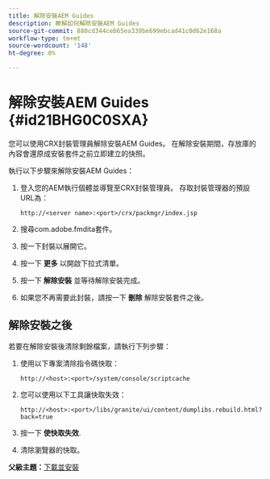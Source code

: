 ```yaml
---
title: 解除安裝AEM Guides
description: 瞭解如何解除安裝AEM Guides
source-git-commit: 880cd344ceb65ea339be699ebcad41c0d62e168a
workflow-type: tm+mt
source-wordcount: '148'
ht-degree: 0%

---
```


# 解除安裝AEM Guides {#id21BHG0C0SXA}

您可以使用CRX封裝管理員解除安裝AEM Guides。 在解除安裝期間，存放庫的內容會還原成安裝套件之前立即建立的快照。

執行以下步驟來解除安裝AEM Guides：

1. 登入您的AEM執行個體並導覽至CRX封裝管理員。 存取封裝管理器的預設URL為：

   ```http
   http://<server name>:<port>/crx/packmgr/index.jsp
   ```

1. 搜尋com.adobe.fmdita套件。
1. 按一下封裝以展開它。
1. 按一下 **更多** 以開啟下拉式清單。
1. 按一下 **解除安裝** 並等待解除安裝完成。
1. 如果您不再需要此封裝，請按一下 **刪除** 解除安裝套件之後。

## 解除安裝之後

若要在解除安裝後清除剩餘檔案，請執行下列步驟：

1. 使用以下專案清除指令碼快取：

   ```http
   http://<host>:<port>/system/console/scriptcache
   ```

1. 您可以使用以下工具讓快取失效：

   ```http
   http://<host>:<port>/libs/granite/ui/content/dumplibs.rebuild.html?back=true
   ```

1. 按一下 **使快取失效**.
1. 清除瀏覽器的快取。

**父級主題：**[&#x200B;下載並安裝](download-install.md)
